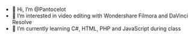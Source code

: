 - 👋 Hi, I’m @Pantocelot
- 👀 I’m interested in video editing with Wondershare Filmora and DaVinci Resolve
- 🌱 I’m currently learning C#, HTML, PHP and JavaScript during class

<!---
Pantocelot/Pantocelot is a ✨ special ✨ repository because its `README.md` (this file) appears on your GitHub profile.
You can click the Preview link to take a look at your changes.
--->
